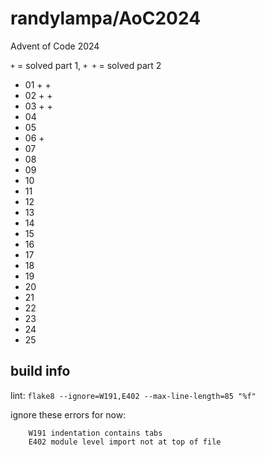 # randylampa/AoC2024

Advent of Code 2024

 `+` = solved part 1, `+ +` = solved part 2

- 01 + +
- 02 + +
- 03 + +
- 04
- 05
- 06 +
- 07
- 08
- 09
- 10
- 11
- 12
- 13
- 14
- 15
- 16
- 17
- 18
- 19
- 20
- 21
- 22
- 23
- 24
- 25

## build info

lint: `flake8 --ignore=W191,E402 --max-line-length=85 "%f"`

ignore these errors for now:

```
	W191 indentation contains tabs
	E402 module level import not at top of file
```
